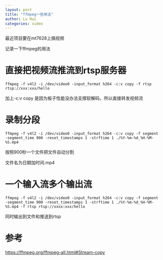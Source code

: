 ```yaml
---
layout: post
title: "ffmpeg一些用法"
author: Lu Hui
categories: video
---
```


最近项目要在mt7628上搞视频

记录一下ffmpeg的用法

# 直接把视频流推流到rtsp服务器

```
ffmpeg -f v4l2 -i /dev/video0 -input_format h264 -c:v copy -f rtsp rtsp://xxx:xxx/hello
```

加上-c:v copy 是因为板子性能没办法支撑软解码，所以直接转发视频流

# 录制分段

```
ffmpeg -f v4l2 -i /dev/video0 -input_format h264 -c:v copy -f segment -segment_time 900 -reset_timestamps 1 -strftime 1 ./%Y-%m-%d_%H-%M-%S.mp4
```   

按照900秒一个文件把文件自动分割

文件名为日期加时间.mp4

# 一个输入流多个输出流

```
ffmpeg -f v4l2 -i /dev/video0 -input_format h264 -c:v copy -f segment -segment_time 900 -reset_timestamps 1 -strftime 1 ./%Y-%m-%d_%H-%M-%S.mp4 -f rtsp rtsp://xxxx:xxx/hello
```

同时输出到文件和推送到rtsp

# 参考

https://ffmpeg.org/ffmpeg-all.html#Stream-copy
